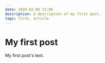 ```yaml
---
date: 2020-02-06 21:06
description: A description of my first post.
tags: first, article
---
```

# My first post

My first post's text.